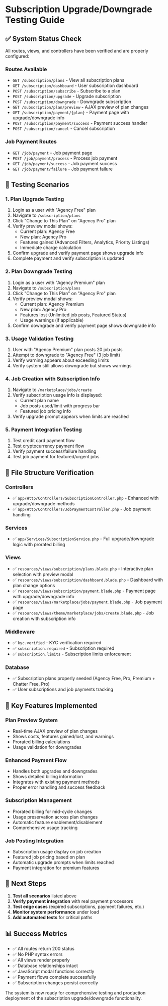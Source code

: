 # Subscription Upgrade/Downgrade Testing Guide

## ✅ **System Status Check**

All routes, views, and controllers have been verified and are properly configured:

### **Routes Available**
- `GET /subscription/plans` - View all subscription plans
- `GET /subscription/dashboard` - User subscription dashboard  
- `POST /subscription/subscribe` - Subscribe to a plan
- `POST /subscription/upgrade` - Upgrade subscription
- `POST /subscription/downgrade` - Downgrade subscription
- `GET /subscription/plan/preview` - AJAX preview of plan changes
- `GET /subscription/payment/{plan}` - Payment page with upgrade/downgrade info
- `POST /subscription/payment/success` - Payment success handler
- `POST /subscription/cancel` - Cancel subscription

### **Job Payment Routes**
- `GET /job/payment` - Job payment page
- `POST /job/payment/process` - Process job payment
- `GET /job/payment/success` - Job payment success
- `GET /job/payment/failure` - Job payment failure

## 🧪 **Testing Scenarios**

### **1. Plan Upgrade Testing**
1. Login as a user with "Agency Free" plan
2. Navigate to `/subscription/plans`
3. Click "Change to This Plan" on "Agency Pro" plan
4. Verify preview modal shows:
   - Current plan: Agency Free
   - New plan: Agency Pro
   - Features gained (Advanced Filters, Analytics, Priority Listings)
   - Immediate charge calculation
5. Confirm upgrade and verify payment page shows upgrade info
6. Complete payment and verify subscription is updated

### **2. Plan Downgrade Testing**
1. Login as a user with "Agency Premium" plan
2. Navigate to `/subscription/plans`
3. Click "Change to This Plan" on "Agency Pro" plan
4. Verify preview modal shows:
   - Current plan: Agency Premium
   - New plan: Agency Pro
   - Features lost (Unlimited job posts, Featured Status)
   - Usage warnings (if applicable)
5. Confirm downgrade and verify payment page shows downgrade info

### **3. Usage Validation Testing**
1. User with "Agency Premium" plan posts 20 job posts
2. Attempt to downgrade to "Agency Free" (3 job limit)
3. Verify warning appears about exceeding limits
4. Verify system still allows downgrade but shows warnings

### **4. Job Creation with Subscription Info**
1. Navigate to `/marketplace/jobs/create`
2. Verify subscription usage info is displayed:
   - Current plan name
   - Job posts used/limit with progress bar
   - Featured job pricing info
3. Verify upgrade prompt appears when limits are reached

### **5. Payment Integration Testing**
1. Test credit card payment flow
2. Test cryptocurrency payment flow
3. Verify payment success/failure handling
4. Test job payment for featured/urgent jobs

## 📁 **File Structure Verification**

### **Controllers**
- ✅ `app/Http/Controllers/SubscriptionController.php` - Enhanced with upgrade/downgrade methods
- ✅ `app/Http/Controllers/JobPaymentController.php` - Job payment handling

### **Services**
- ✅ `app/Services/SubscriptionService.php` - Full upgrade/downgrade logic with prorated billing

### **Views**
- ✅ `resources/views/subscription/plans.blade.php` - Interactive plan selection with preview modal
- ✅ `resources/views/subscription/dashboard.blade.php` - Dashboard with plan change options
- ✅ `resources/views/subscription/payment.blade.php` - Payment page with upgrade/downgrade info
- ✅ `resources/views/marketplace/jobs/payment.blade.php` - Job payment page
- ✅ `resources/views/theme/marketplace/jobs/create.blade.php` - Job creation with subscription info

### **Middleware**
- ✅ `kyc.verified` - KYC verification required
- ✅ `subscription.required` - Subscription required
- ✅ `subscription.limits` - Subscription limits enforcement

### **Database**
- ✅ Subscription plans properly seeded (Agency Free, Pro, Premium + Chatter Free, Pro)
- ✅ User subscriptions and job payments tracking

## 🔧 **Key Features Implemented**

### **Plan Preview System**
- Real-time AJAX preview of plan changes
- Shows costs, features gained/lost, and warnings
- Prorated billing calculations
- Usage validation for downgrades

### **Enhanced Payment Flow**
- Handles both upgrades and downgrades
- Shows detailed billing information
- Integrates with existing payment methods
- Proper error handling and success feedback

### **Subscription Management**
- Prorated billing for mid-cycle changes
- Usage preservation across plan changes
- Automatic feature enablement/disablement
- Comprehensive usage tracking

### **Job Posting Integration**
- Subscription usage display on job creation
- Featured job pricing based on plan
- Automatic upgrade prompts when limits reached
- Payment integration for premium features

## 🚀 **Next Steps**

1. **Test all scenarios** listed above
2. **Verify payment integration** with real payment processors
3. **Test edge cases** (expired subscriptions, payment failures, etc.)
4. **Monitor system performance** under load
5. **Add automated tests** for critical paths

## 📊 **Success Metrics**

- ✅ All routes return 200 status
- ✅ No PHP syntax errors
- ✅ All views render properly
- ✅ Database relationships intact
- ✅ JavaScript modal functions correctly
- ✅ Payment flows complete successfully
- ✅ Subscription changes persist correctly

The system is now ready for comprehensive testing and production deployment of the subscription upgrade/downgrade functionality.
